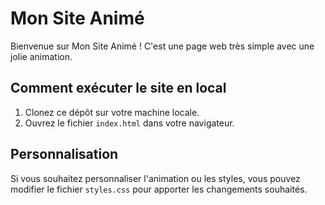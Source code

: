 # Mon Site Animé

Bienvenue sur Mon Site Animé ! C'est une page web très simple avec une jolie animation.

## Comment exécuter le site en local

1. Clonez ce dépôt sur votre machine locale.
2. Ouvrez le fichier `index.html` dans votre navigateur.

 ## Personnalisation

 Si vous souhaitez personnaliser l'animation ou les styles, vous pouvez modifier le fichier 
`styles.css` pour apporter les changements souhaités.
